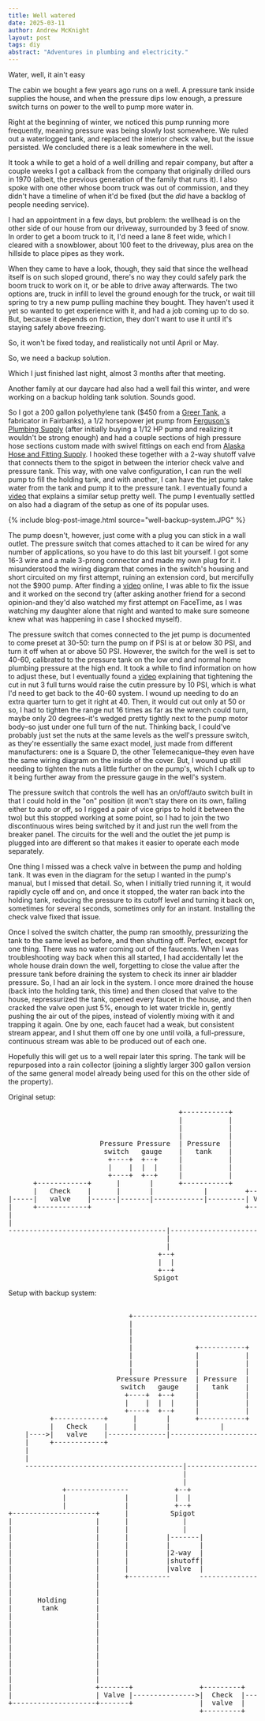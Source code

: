 ```yaml
---
title: Well watered
date: 2025-03-11
author: Andrew McKnight
layout: post
tags: diy
abstract: "Adventures in plumbing and electricity."
---
```

Water, well, it ain't easy

The cabin we bought a few years ago runs on a well. A pressure tank inside supplies the house, and when the pressure dips low enough, a pressure switch turns on power to the well to pump more water in.

Right at the beginning of winter, we noticed this pump running more frequently, meaning pressure was being slowly lost somewhere. We ruled out a waterlogged tank, and replaced the interior check valve, but the issue persisted. We concluded there is a leak somewhere in the well.

It took a while to get a hold of a well drilling and repair company, but after a couple weeks I got a callback from the company that originally drilled ours in 1970 (albeit, the previous generation of the family that runs it). I also spoke with one other whose boom truck was out of commission, and they didn't have a timeline of when it'd be fixed (but the _did_ have a backlog of people needing service).

I had an appointment in a few days, but problem: the wellhead is on the other side of our house from our driveway, surrounded by 3 feed of snow. In order to get a boom truck to it, I'd need a lane 8 feet wide, which I cleared with a snowblower, about 100 feet to the driveway, plus area on the hillside to place pipes as they work.

When they came to have a look, though, they said that since the wellhead itself is on such sloped ground, there's no way they could safely park the boom truck to work on it, or be able to drive away afterwards. The two options are, truck in infill to level the ground enough for the truck, or wait till spring to try a new pump pulling machine they bought. They haven't used it yet so wanted to get experience with it, and had a job coming up to do so. But, because it depends on friction, they don't want to use it until it's staying safely above freezing.

So, it won't be fixed today, and realistically not until April or May.

So, we need a backup solution.

Which I just finished last night, almost 3 months after that meeting.

Another family at our daycare had also had a well fail this winter, and were working on a backup holding tank solution. Sounds good.

So I got a 200 gallon polyethylene tank ($450 from a [Greer Tank](https://greertank.com), a fabricator in Fairbanks), a 1/2 horsepower jet pump from [Ferguson's Plumbing Supply](https://www.ferguson.com/store/ak/fairbanks/plumbingpvf-3022) (after initially buying a 1/12 HP pump and realizing it wouldn't be strong enough) and had a couple sections of high pressure hose sections custom made with swivel fittings on each end from [Alaska Hose and Fitting Supply](https://akhfs.com). I hooked these together with a 2-way shutoff valve that connects them to the spigot in between the interior check valve and pressure tank. This way, with one valve configuration, I can run the well pump to fill the holding tank, and with another, I can have the jet pump take water from the tank and pump it to the pressure tank. I eventually found a [video](https://www.youtube.com/watch?v=5-Cc9tvfUrE) that explains a similar setup pretty well. The pump I eventually settled on also had a diagram of the setup as one of its popular uses.

{% include blog-post-image.html source="well-backup-system.JPG" %}

The pump doesn't, however, just come with a plug you can stick in a wall outlet. The pressure switch that comes attached to it can be wired for any number of applications, so you have to do this last bit yourself. I got some 16-3 wire and a male 3-prong connector and made my own plug for it. I misunderstood the wiring diagram that comes in the switch's housing and short circuited on my first attempt, ruining an extension cord, but mercifully not the $900 pump. After finding a [video](https://www.youtube.com/watch?v=mVR9Wns0ST8) online, I was able to fix the issue and it worked on the second try (after asking another friend for a second opinion-and they'd also watched my first attempt on FaceTime, as I was watching my daughter alone that night and wanted to make sure someone knew what was happening in case I shocked myself).

The pressure switch that comes connected to the jet pump is documented to come preset at 30-50: turn the pump on if PSI is at or below 30 PSI, and turn it off when at or above 50 PSI. However, the switch for the well is set to 40-60, calibrated to the pressure tank on the low end and normal home plumbing pressure at the high end. It took a while to find information on how to adjust these, but I eventually found a [video](https://www.youtube.com/watch?v=FZOJsWILWiA) explaining that tightening the cut in nut 3 full turns would raise the cutin pressure by 10 PSI, which is what I'd need to get back to the 40-60 system. I wound up needing to do an extra quarter turn to get it right at 40. Then, it would cut out only at 50 or so, I had to tighten the range nut 16 times as far as the wrench could turn, maybe only 20 degrees–it's wedged pretty tightly next to the pump motor body–so just under one full turn of the nut. Thinking back, I could've probably just set the nuts at the same levels as the well's pressure switch, as they're essentially the same exact model, just made from different manufacturers: one is a Square D, the other Telemecanique–they even have the same wiring diagram on the inside of the cover. But, I wound up still needing to tighten the nuts a little further on the pump's, which I chalk up to it being further away from the pressure gauge in the well's system.

The pressure switch that controls the well has an on/off/auto switch built in that I could hold in the "on" position (it won't stay there on its own, falling either to auto or off, so I rigged a pair of vice grips to hold it between the two) but this stopped working at some point, so I had to join the two discontinuous wires being switched by it and just run the well from the breaker panel. The circuits for the well and the outlet the jet pump is plugged into are different so that makes it easier to operate each mode separately.

One thing I missed was a check valve in between the pump and holding tank. It was even in the diagram for the setup I wanted in the pump's manual, but I missed that detail. So, when I initially tried running it, it would rapidly cycle off and on, and once it stopped, the water ran back into the holding tank, reducing the pressure to its cutoff level and turning it back on, sometimes for several seconds, sometimes only for an instant. Installing the check valve fixed that issue.

Once I solved the switch chatter, the pump ran smoothly, pressurizing the tank to the same level as before, and then shutting off. Perfect, except for one thing. There was no water coming out of the faucents. When I was troubleshooting way back when this all started, I had accidentally let the whole house drain down the well, forgetting to close the value after the pressure tank before draining the system to check its inner air bladder pressure. So, I had an air lock in the system. I once more drained the house (back into the holding tank, this time) and then closed that valve to the house, repressurized the tank, opened every faucet in the house, and then cracked the valve open just 5%, enough to let water trickle in, gently pushing the air out of the pipes, instead of violently mixing with it and trapping it again. One by one, each faucet had a weak, but consistent stream appear, and I shut them off one by one until voilà, a full-pressure, continuous stream was able to be produced out of each one.

Hopefully this will get us to a well repair later this spring. The tank will be repurposed into a rain collector (joining a slightly larger 300 gallon version of the same general model already being used for this on the other side of the property).

Original setup:
<pre>
                                         +-----------+
                                         |           |
                                         |           |
                                         |           |
                      Pressure Pressure  | Pressure  |
                       switch   gauge    |   tank    |
                        +----+  +--+     |           |
                        |    |  |  |     |           |
                        +----+  +--+     |           |
      +------------+      |       |      +-----------+
      |   Check    |      |       |            |         +-------+
|-----|   valve    |------|-------|------------|---------| Valve |------ to house
|     +------------+                                     +-------+
|
|
--------------------------------------|--------------------------------- from well
                                      |
                                      |
                                    +--+
                                    |  |
                                    +--+
                                   Spigot
</pre>
Setup with backup system:
<pre>

                             +---------------------------------------------------------------|
                             |                                                               |
                             |                                                               |
                             |                                                               |
                             |               +-----------+                                   |
                             |               |           |                                   |
                             |               |           |                                   |
                             |               |           |                                   |
                          Pressure Pressure  | Pressure  |                                   |
                           switch   gauge    |   tank    |                                   |
                            +----+  +--+     |           |                                   |
                            |    |  |  |     |           |                                   |
                            +----+  +--+     |           |                                   |
          +------------+      |       |      +-----------+                                   |
          |   Check    |      |       |            |         +-------+                       |
    |---->|   valve    |--------------|--------------------->| Valve |-----> to house        |
    |     +------------+                                     +-------+                       |
    |                                                                                        |
    |                                                                                        |
    --------------------------------------|------------------------<-------- from well       |
                                          |                                                  |
                                          |                                                  |
             +---------------           +--+                                                 |
             |              |           |  |                                                 |
             |              |           +--+                                                 |
+--------------------+      |          Spigot                                                |
|                    |      |             |                                                  |         240V       well
|                    |      |             |                                                  +-------- relay ---- motor
|                    |      |         |-------|
|                    |      |         |       |
|                    |      |         |2-way  |
|                    |      |         |shutoff|
|                    |      |         |valve  |                                                         115V
|                    |      +----------       -----------------------+                  +------------- outlet
|                    |                                               |                  |
|                    |                                               |                  |
|      Holding       |                                               |                  |
|       tank         |                                               |                  |
|                    |                                               |                  |
|                    |                                               |                  |
|                    |                                               |                  |
|                    |                                               |                  |
|                    |                                               |              +--------+
|                    |                                               |              |Pressure|
|                    |                                               |              | switch |
|                    |                                          +----|--------------+--------+
|                    |                                          |                            |
|                    +-------+                +---------+       |                            |
|                    | Valve |--------------->|  Check  |------->         Jet pump           |
+--------------------+-------+                |  valve  |       |                            |
                                              +---------+       +----------------------------+
</pre>
